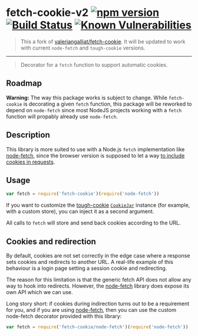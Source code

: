 # fetch-cookie-v2 [![npm version](https://badge.fury.io/js/fetch-cookie-v2.svg)](https://badge.fury.io/js/fetch-cookie-v2) [![Build Status](https://travis-ci.org/Fabitee/fetch-cookie-v2.svg?branch=master)](https://travis-ci.org/Fabitee/fetch-cookie-v2) [![Known Vulnerabilities](https://snyk.io/test/github/Fabitee/fetch-cookie-v2/badge.svg?targetFile=package.json)](https://snyk.io/test/github/Fabitee/fetch-cookie-v2?targetFile=package.json)
> This a fork of [valeriangalliat/fetch-cookie](https://github.com/valeriangalliat/fetch-cookie). It will be updated to work with current `node-fetch` and `tough-cookie` versions.

---

> Decorator for a `fetch` function to support automatic cookies.

Roadmap
-------

**Warning:** The way this package works is subject to change. While `fetch-cookie` is decorating a given `fetch` function, this package will be reworked to depend on `node-fetch` since most NodeJS projects working with a `fetch` function will propably already use `node-fetch`.

Description
-----------

This library is more suited to use with a Node.js `fetch` implementation
like [node-fetch], since the browser version is supposed to let a way
[to include cookies in requests][include].

[node-fetch]: https://www.npmjs.com/package/node-fetch
[include]: http://updates.html5rocks.com/2015/03/introduction-to-fetch#sending-credentials-with-a-fetch-request

Usage
-----

```js
var fetch = require('fetch-cookie')(require('node-fetch'))
```

If you want to customize the [tough-cookie][] [`CookieJar`][cookie-jar]
instance (for example, with a custom store), you can inject it as a
second argument.

[tough-cookie]: https://www.npmjs.com/package/tough-cookie
[cookie-jar]: https://github.com/SalesforceEng/tough-cookie#cookiejar

All calls to `fetch` will store and send back cookies according to the URL.

Cookies and redirection
-----------------------

By default, cookies are not set correctly in the edge case where a response
sets cookies and redirects to another URL. A real-life example of this behaviour
is a login page setting a session cookie and redirecting.

The reason for this limitation is that the generic fetch API does not allow any way to
hook into redirects. However, the [node-fetch] library does expose its own API which
we can use.

Long story short: if cookies during indirection turns out to be a requirement for you,
and if you are using [node-fetch], then you can use the custom node-fetch decorator
provided with this library:

```js
var fetch = require('fetch-cookie/node-fetch')(require('node-fetch'))
```

